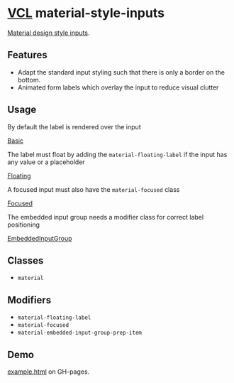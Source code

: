 # [VCL](https://github.com/vcl/doc) material-style-inputs

[Material design style inputs](https://material.io/design/components/text-fields.html#).

## Features

- Adapt the standard input styling such that there is only a border on the bottom.
- Animated form labels which overlay the input to reduce visual clutter

## Usage

By default the label is rendered over the input

[Basic](/demo/example-basic.html)

The label must float by adding the `material-floating-label` if the input has any value or a placeholder

[Floating](/demo/example-floating.html)

A focused input must also have the `material-focused` class

[Focused](/demo/example-focused.html)

The embedded input group needs a modifier class for correct label positioning

[EmbeddedInputGroup](/demo/example-embedded-input-group.html)

## Classes

- `material`

## Modifiers

- `material-floating-label`
- `material-focused`
- `material-embedded-input-group-prep-item`

## Demo

[example.html](/demo/example.html) on GH-pages.

